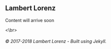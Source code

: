 ## Lambert Lorenz

Content will arrive soon


<\br>





###### *© 2017-2018 Lambert Lorenz - Built using Jekyll.*
